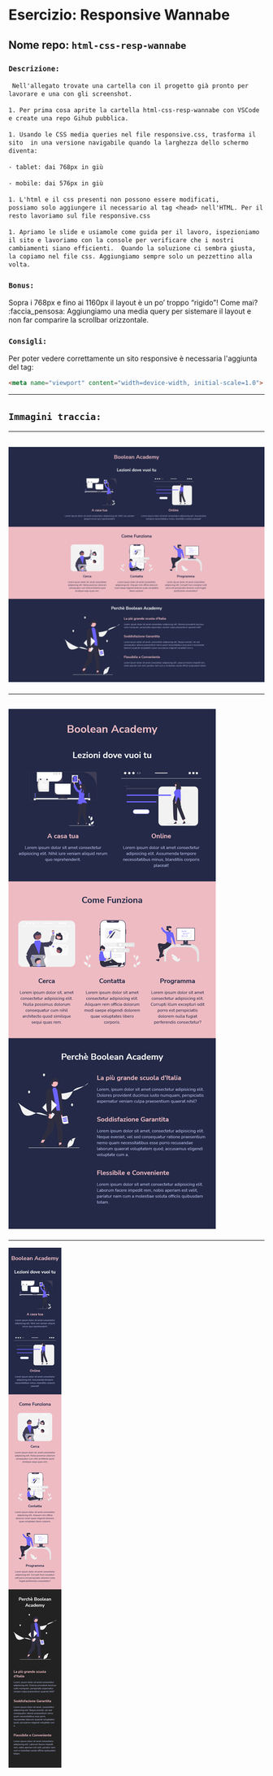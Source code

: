 # Esercizio: Responsive Wannabe

## Nome repo: **`html-css-resp-wannabe`**

### **`Descrizione:`**
```
 Nell'allegato trovate una cartella con il progetto già pronto per lavorare e una con gli screenshot.

1. Per prima cosa aprite la cartella html-css-resp-wannabe con VSCode e create una repo Gihub pubblica.

1. Usando le CSS media queries nel file responsive.css, trasforma il sito  in una versione navigabile quando la larghezza dello schermo diventa:

- tablet: dai 768px in giù

- mobile: dai 576px in giù

1. L'html e il css presenti non possono essere modificati,
possiamo solo aggiungere il necessario al tag <head> nell'HTML. Per il resto lavoriamo sul file responsive.css

1. Apriamo le slide e usiamole come guida per il lavoro, ispezioniamo il sito e lavoriamo con la console per verificare che i nostri cambiamenti siano efficienti.  Quando la soluzione ci sembra giusta, la copiamo nel file css. Aggiungiamo sempre solo un pezzettino alla volta.
```

### **`Bonus:`**

Sopra i 768px e fino ai 1160px il layout è un po’ troppo “rigido”! Come mai? :faccia_pensosa:
Aggiungiamo una media query per sistemare il layout e non far comparire la scrollbar orizzontale.

### **`Consigli:`**

Per poter vedere correttamente un sito responsive è necessaria l'aggiunta del tag:
```html
<meta name="viewport" content="width=device-width, initial-scale=1.0">
```
---
## **`Immagini traccia:`**
---
![ Desktop-screenshot ](img/img-rdm/desktop.png "Desktop View")
---
---
![ Tablet-screenshot ](img/img-rdm/Tablet-768.png "Tablet View")
---
---
![ Mobile-screenshot ](img/img-rdm/Mobile-576.png "Mobile View")